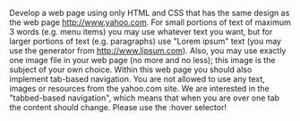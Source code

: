 Develop a web page using only HTML and CSS that has the same design as the web page http://www.yahoo.com. For small portions of text of maximum 3 words (e.g. menu items) you may use whatever text you want, but for larger portions of text (e.g. paragraphs) use "Lorem ipsum" text (you may use the generator from http://www.lipsum.com). Also, you may use exactly one image file in your web page (no more and no less); this image is the subject of your own choice. Within this web page you should also implement tab-based navigation. You are not allowed to use any text, images or resources from the yahoo.com site. We are interested in the "tabbed-based navigation", which means that when you are over one tab the content should change. Please use the :hover selector!
